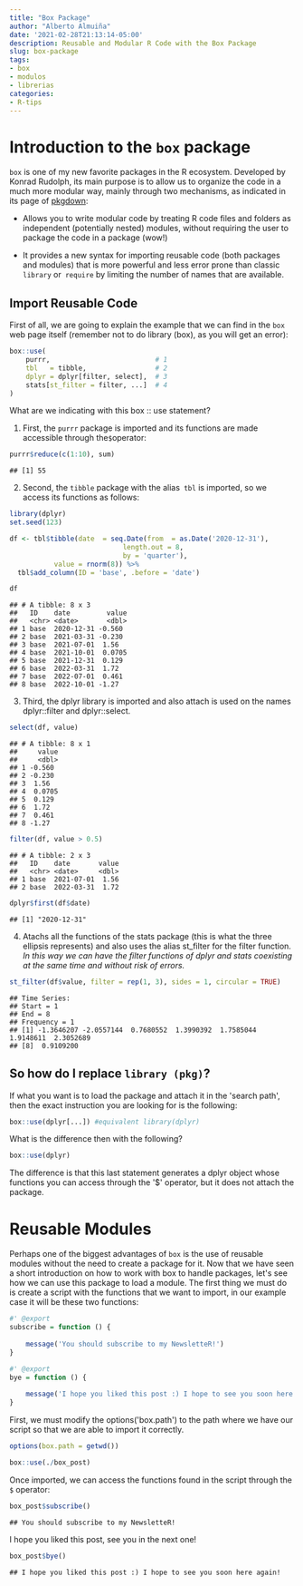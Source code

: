 ```yaml
---
title: "Box Package"
author: "Alberto Almuiña"
date: '2021-02-28T21:13:14-05:00'
description: Reusable and Modular R Code with the Box Package
slug: box-package
tags:
- box
- modulos
- librerias
categories: 
- R-tips
---
```


# Introduction to the `box` package

`box` is one of my new favorite packages in the R ecosystem. Developed by Konrad Rudolph, its main purpose is to allow us to organize the code in a much more modular way, mainly through two mechanisms, as indicated in its page of [pkgdown](https://klmr.me/box/index.html):

- Allows you to write modular code by treating R code files and folders as independent (potentially nested) modules, without requiring the user to package the code in a package (wow!)

- It provides a new syntax for importing reusable code (both packages and modules) that is more powerful and less error prone than classic `library` or` require` by limiting the number of names that are available.


## Import Reusable Code

First of all, we are going to explain the example that we can find in the `box` web page itself (remember not to do library (box), as you will get an error):


```r
box::use(
    purrr,                          # 1
    tbl   = tibble,                 # 2
    dplyr = dplyr[filter, select],  # 3
    stats[st_filter = filter, ...]  # 4
)
```

What are we indicating with this box :: use statement?

1. First, the `purrr` package is imported and its functions are made accessible through the` $ `operator:


```r
purrr$reduce(c(1:10), sum)
```

```
## [1] 55
```

2. Second, the `tibble` package with the alias` tbl` is imported, so we access its functions as follows:


```r
library(dplyr)
set.seed(123)

df <- tbl$tibble(date  = seq.Date(from  = as.Date('2020-12-31'), 
                            length.out = 8, 
                            by = 'quarter'),
           value = rnorm(8)) %>%
  tbl$add_column(ID = 'base', .before = 'date')

df
```

```
## # A tibble: 8 x 3
##   ID    date         value
##   <chr> <date>       <dbl>
## 1 base  2020-12-31 -0.560 
## 2 base  2021-03-31 -0.230 
## 3 base  2021-07-01  1.56  
## 4 base  2021-10-01  0.0705
## 5 base  2021-12-31  0.129 
## 6 base  2022-03-31  1.72  
## 7 base  2022-07-01  0.461 
## 8 base  2022-10-01 -1.27
```

3. Third, the dplyr library is imported and also attach is used on the names dplyr::filter and dplyr::select.


```r
select(df, value)
```

```
## # A tibble: 8 x 1
##     value
##     <dbl>
## 1 -0.560 
## 2 -0.230 
## 3  1.56  
## 4  0.0705
## 5  0.129 
## 6  1.72  
## 7  0.461 
## 8 -1.27
```

```r
filter(df, value > 0.5)
```

```
## # A tibble: 2 x 3
##   ID    date       value
##   <chr> <date>     <dbl>
## 1 base  2021-07-01  1.56
## 2 base  2022-03-31  1.72
```

```r
dplyr$first(df$date)
```

```
## [1] "2020-12-31"
```

4. Atachs all the functions of the stats package (this is what the three ellipsis represents) and also uses the alias st_filter for the filter function. *In this way we can have the filter functions of dplyr and stats coexisting at the same time and without risk of errors.*


```r
st_filter(df$value, filter = rep(1, 3), sides = 1, circular = TRUE)
```

```
## Time Series:
## Start = 1 
## End = 8 
## Frequency = 1 
## [1] -1.3646207 -2.0557144  0.7680552  1.3990392  1.7585044  1.9148611  2.3052689
## [8]  0.9109200
```

## So how do I replace `library (pkg)`?

If what you want is to load the package and attach it in the 'search path', then the exact instruction you are looking for is the following:


```r
box::use(dplyr[...]) #equivalent library(dplyr)
```

What is the difference then with the following?


```r
box::use(dplyr)
```

The difference is that this last statement generates a dplyr object whose functions you can access through the '$' operator, but it does not attach the package.


# Reusable Modules

Perhaps one of the biggest advantages of `box` is the use of reusable modules without the need to create a package for it. Now that we have seen a short introduction on how to work with box to handle packages, let's see how we can use this package to load a module. The first thing we must do is create a script with the functions that we want to import, in our example case it will be these two functions:


```r
#' @export
subscribe = function () {
  
    message('You should subscribe to my NewsletteR!')
}

#' @export
bye = function () {
  
    message('I hope you liked this post :) I hope to see you soon here again!')
}
```

First, we must modify the options('box.path') to the path where we have our script so that we are able to import it correctly.


```r
options(box.path = getwd())

box::use(./box_post)
```

Once imported, we can access the functions found in the script through the `$` operator:


```r
box_post$subscribe()
```

```
## You should subscribe to my NewsletteR!
```

I hope you liked this post, see you in the next one!


```r
box_post$bye()
```

```
## I hope you liked this post :) I hope to see you soon here again!
```















